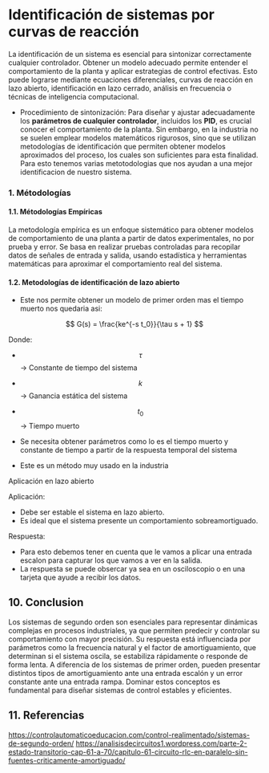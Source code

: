 # Identificación de sistemas por curvas de reacción
La identificación de un sistema es esencial para sintonizar correctamente cualquier controlador. Obtener un modelo adecuado permite entender el comportamiento de la planta y aplicar estrategias de control efectivas. Esto puede lograrse mediante ecuaciones diferenciales, curvas de reacción en lazo abierto, identificación en lazo cerrado, análisis en frecuencia o técnicas de inteligencia computacional.

- Procedimiento de sintonización:
Para diseñar y ajustar adecuadamente los **parámetros de cualquier controlador**, incluidos los **PID**, es crucial conocer el comportamiento de la planta. Sin embargo, en la industria no se suelen emplear modelos matemáticos rigurosos, sino que se utilizan metodologías de identificación que permiten obtener modelos aproximados del proceso, los cuales son suficientes para esta finalidad. Para esto tenemos varias metotodologias que nos ayudan a una mejor identificacion de nuestro sistema.

### 1. Métodologías
#### 1.1. Métodologías Empíricas
La metodología empírica es un enfoque sistemático para obtener modelos de comportamiento de una planta a partir de datos experimentales, no por prueba y error. Se basa en realizar pruebas controladas para recopilar datos de señales de entrada y salida, usando estadística y herramientas matemáticas para aproximar el comportamiento real del sistema.

#### 1.2. Metodologías de identificación de lazo abierto
- Este nos permite obtener un modelo de primer orden mas el tiempo muerto nos quedaria asi:
  
$$
G(s) = \frac{ke^{-s t_0}}{\tau s + 1}
$$

Donde:

- $$\tau$$ → Constante de tiempo del sistema  
- $$k$$ → Ganancia estática del sistema  
- $$t_0$$ → Tiempo muerto

- Se necesita obtener parámetros como lo es el tiempo muerto y constante de tiempo a partir de la respuesta temporal del sistema
- Este es un método muy usado en la industria 

Aplicación en lazo abierto 

Aplicación:
 - Debe ser estable el sistema en lazo abierto.
 - Es ideal que el sistema presente un comportamiento sobreamortiguado.

Respuesta:
 - Para esto debemos tener en cuenta que le vamos a plicar una entrada escalon para capturar los que vamos a ver en la salida.
 - La respuesta se puede obsercar ya sea en un osciloscopio o en una tarjeta que ayude a recibir los datos. 



## 10. Conclusion
Los sistemas de segundo orden son esenciales para representar dinámicas complejas en procesos industriales, ya que permiten predecir y controlar su comportamiento con mayor precisión. Su respuesta está influenciada por parámetros como la frecuencia natural y el factor de amortiguamiento, que determinan si el sistema oscila, se estabiliza rápidamente o responde de forma lenta. A diferencia de los sistemas de primer orden, pueden presentar distintos tipos de amortiguamiento ante una entrada escalón y un error constante ante una entrada rampa. Dominar estos conceptos es fundamental para diseñar sistemas de control estables y eficientes.



## 11. Referencias

https://controlautomaticoeducacion.com/control-realimentado/sistemas-de-segundo-orden/
https://analisisdecircuitos1.wordpress.com/parte-2-estado-transitorio-cap-61-a-70/capitulo-61-circuito-rlc-en-paralelo-sin-fuentes-criticamente-amortiguado/
